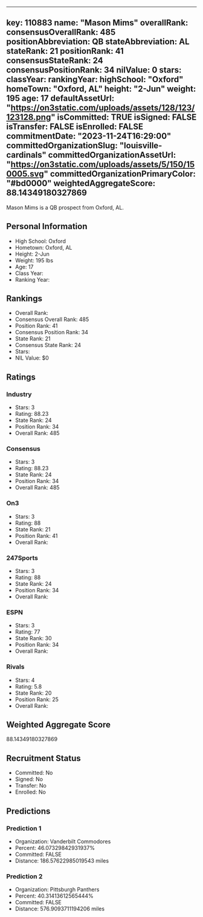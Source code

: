 ---
  key: 110883
  name: "Mason Mims"
  overallRank: 
  consensusOverallRank: 485
  positionAbbreviation: QB
  stateAbbreviation: AL
  stateRank: 21
  positionRank: 41
  consensusStateRank: 24
  consensusPositionRank: 34
  nilValue: 0
  stars: 
  classYear: 
  rankingYear: 
  highSchool: "Oxford"
  homeTown: "Oxford, AL"
  height: "2-Jun"
  weight: 195
  age: 17
  defaultAssetUrl: "https://on3static.com/uploads/assets/128/123/123128.png"
  isCommitted: TRUE
  isSigned: FALSE
  isTransfer: FALSE
  isEnrolled: FALSE
  commitmentDate: "2023-11-24T16:29:00"
  committedOrganizationSlug: "louisville-cardinals"
  committedOrganizationAssetUrl: "https://on3static.com/uploads/assets/5/150/150005.svg"
  committedOrganizationPrimaryColor: "#bd0000"
  weightedAggregateScore: 88.14349180327869
  ---
  
  Mason Mims is a QB prospect from Oxford, AL.
  
  ## Personal Information
  - High School: Oxford
  - Hometown: Oxford, AL
  - Height: 2-Jun
  - Weight: 195 lbs
  - Age: 17
  - Class Year: 
  - Ranking Year: 
  
  ## Rankings
  - Overall Rank: 
  - Consensus Overall Rank: 485
  - Position Rank: 41
  - Consensus Position Rank: 34
  - State Rank: 21
  - Consensus State Rank: 24
  - Stars: 
  - NIL Value: $0
  
  ## Ratings
  
  ### Industry
  - Stars: 3
  - Rating: 88.23
  - State Rank: 24
  - Position Rank: 34
  - Overall Rank: 485
  
  ### Consensus
  - Stars: 3
  - Rating: 88.23
  - State Rank: 24
  - Position Rank: 34
  - Overall Rank: 485
  
  ### On3
  - Stars: 3
  - Rating: 88
  - State Rank: 21
  - Position Rank: 41
  - Overall Rank: 
  
  ### 247Sports
  - Stars: 3
  - Rating: 88
  - State Rank: 24
  - Position Rank: 34
  - Overall Rank: 
  
  ### ESPN
  - Stars: 3
  - Rating: 77
  - State Rank: 30
  - Position Rank: 34
  - Overall Rank: 
  
  ### Rivals
  - Stars: 4
  - Rating: 5.8
  - State Rank: 20
  - Position Rank: 25
  - Overall Rank: 
  
  ## Weighted Aggregate Score
  88.14349180327869
  
  ## Recruitment Status
  - Committed: No
  - Signed: No
  - Transfer: No
  - Enrolled: No
  
  
  
  ## Predictions
  
  ### Prediction 1
  - Organization: Vanderbilt Commodores
  - Percent: 46.07329842931937%
  - Committed: FALSE
  - Distance: 186.57622985019543 miles
  
  ### Prediction 2
  - Organization: Pittsburgh Panthers
  - Percent: 40.31413612565444%
  - Committed: FALSE
  - Distance: 576.9093711194206 miles
  